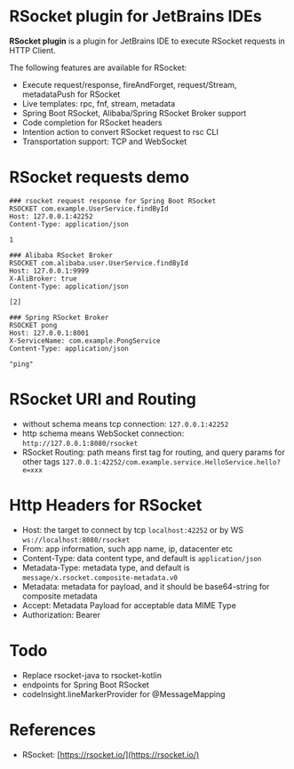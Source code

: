 RSocket plugin for JetBrains IDEs
===================

<!-- Plugin description -->
**RSocket plugin** is a plugin for JetBrains IDE to execute RSocket requests in HTTP Client.

The following features are available for RSocket:

* Execute request/response, fireAndForget, request/Stream, metadataPush for RSocket
* Live templates: rpc, fnf, stream, metadata
* Spring Boot RSocket, Alibaba/Spring RSocket Broker support
* Code completion for RSocket headers
* Intention action to convert RSocket request to rsc CLI
* Transportation support: TCP and WebSocket

<!-- Plugin description end -->

# RSocket requests demo

```http request
### rsocket request response for Spring Boot RSocket
RSOCKET com.example.UserService.findById
Host: 127.0.0.1:42252
Content-Type: application/json

1

### Alibaba RSocket Broker
RSOCKET com.alibaba.user.UserService.findById
Host: 127.0.0.1:9999
X-AliBroker: true
Content-Type: application/json

[2]

### Spring RSocket Broker
RSOCKET pong
Host: 127.0.0.1:8001
X-ServiceName: com.example.PongService
Content-Type: application/json

"ping"
```

# RSocket URI and Routing

* without schema means tcp connection: `127.0.0.1:42252`
* http schema means WebSocket connection: `http://127.0.0.1:8080/rsocket`
* RSocket Routing:  path means first tag for routing, and query params for other tags `127.0.0.1:42252/com.example.service.HelloService.hello?e=xxx`

# Http Headers for RSocket

* Host: the target to connect by tcp `localhost:42252` or by WS `ws://localhost:8080/rsocket`
* From: app information, such app name, ip, datacenter etc
* Content-Type: data content type, and default is `application/json`
* Metadata-Type: metadata type, and default is `message/x.rsocket.composite-metadata.v0`
* Metadata: metadata for payload, and it should be base64-string for composite metadata
* Accept: Metadata Payload for acceptable data MIME Type
* Authorization: Bearer <token>

# Todo
                 
* Replace rsocket-java to rsocket-kotlin
* endpoints for Spring Boot RSocket
* codeInsight.lineMarkerProvider for @MessageMapping

# References

* RSocket: [https://rsocket.io/](https://rsocket.io/)
